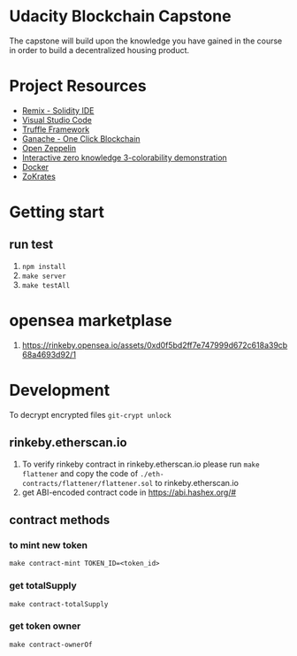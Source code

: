 # Udacity Blockchain Capstone

The capstone will build upon the knowledge you have gained in the course in order to build a decentralized housing product. 

# Project Resources

* [Remix - Solidity IDE](https://remix.ethereum.org/)
* [Visual Studio Code](https://code.visualstudio.com/)
* [Truffle Framework](https://truffleframework.com/)
* [Ganache - One Click Blockchain](https://truffleframework.com/ganache)
* [Open Zeppelin ](https://openzeppelin.org/)
* [Interactive zero knowledge 3-colorability demonstration](http://web.mit.edu/~ezyang/Public/graph/svg.html)
* [Docker](https://docs.docker.com/install/)
* [ZoKrates](https://github.com/Zokrates/ZoKrates)

# Getting start
## run test
1. `npm install`
2. `make server`
3. `make testAll`

# opensea marketplase
1. https://rinkeby.opensea.io/assets/0xd0f5bd2ff7e747999d672c618a39cb68a4693d92/1

# Development
To decrypt encrypted files
`git-crypt unlock`

## rinkeby.etherscan.io
1. To verify rinkeby contract in rinkeby.etherscan.io
please run `make flattener` and copy the code of `./eth-contracts/flattener/flattener.sol` to rinkeby.etherscan.io
2. get ABI-encoded contract code in https://abi.hashex.org/#

## contract methods
### to mint new token
`make contract-mint TOKEN_ID=<token_id>`

### get totalSupply
`make contract-totalSupply`
### get token owner
`make contract-ownerOf`